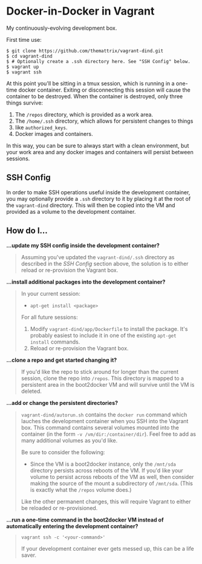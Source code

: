 Docker-in-Docker in Vagrant
===========================

My continuously-evolving development box.

First time use:

```
$ git clone https://github.com/themattrix/vagrant-dind.git
$ cd vagrant-dind
$ # Optionally create a .ssh directory here. See "SSH Config" below.
$ vagrant up
$ vagrant ssh
```

At this point you'll be sitting in a tmux session, which is running in
a one-time docker container. Exiting or disconnecting this session will
cause the container to be destroyed. When the container is destroyed, only
three things survive:

1. The `/repos` directory, which is provided as a work area.
2. The `/home/.ssh` directory, which allows for persistent changes to things
3. like `authorized_keys`.
3. Docker images and containers.

In this way, you can be sure to always start with a clean environment,
but your work area and any docker images and containers will persist
between sessions.


## SSH Config

In order to make SSH operations useful inside the development container, you
may optionally provide a `.ssh` directory to it by placing it at the root of
the `vagrant-dind` directory. This will then be copied into the VM and provided
as a volume to the development container.


## How do I...

**...update my SSH config inside the development container?**

> Assuming you've updated the `vagrant-dind/.ssh` directory as described
> in the *SSH Config* section above, the solution is to either reload
> or re-provision the Vagrant box.


**...install additional packages into the development container?**

> In your current session:
>
> - `apt-get install <package>`
> 
> 
> For all future sessions:
> 
> 1. Modify `vagrant-dind/app/Dockerfile` to install the package. It's
> probably easiest to include it in one of the existing `apt-get install`
> commands.
> 2. Reload or re-provision the Vagrant box.


**...clone a repo and get started changing it?**

> If you'd like the repo to stick around for longer than the current session,
> clone the repo into `/repos`. This directory is mapped to a persistent area
> in the boot2docker VM and will survive until the VM is deleted.


**...add or change the persistent directories?**

> `vagrant-dind/autorun.sh` contains the `docker run` command which lauches
> the development container when you SSH into the Vagrant box. This command
> contains several volumes mounted into the container (in the form
> `-v /vm/dir:/container/dir`). Feel free to add as many additional volumes
> as you'd like.
>
> Be sure to consider the following:
>
> - Since the VM is a boot2docker instance, only the `/mnt/sda` directory
> persists across reboots of the VM. If you'd like your volume to persist
> across reboots of the VM as well, then consider making the source of the
> mount a subdirectory of `/mnt/sda`. (This is exactly what the `/repos`
> volume does.)
>
> Like the other permanent changes, this will require Vagrant to either be
> reloaded or re-provisioned.


**...run a one-time command in the boot2docker VM instead of automatically entering the development container?**

> `vagrant ssh -c '<your-command>'`
>
> If your development container ever gets messed up, this can be a life saver.
